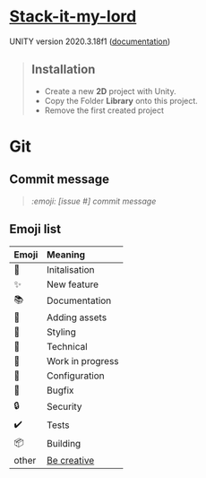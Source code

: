 # [Stack-it-my-lord](https://miro.com/app/board/o9J_lx5q9Bc=/)

UNITY version 2020.3.18f1 ([documentation](https://docs.unity3d.com/Manual/index.html))

> ## Installation
> - Create a new **2D** project with Unity.
> - Copy the Folder **Library** onto this project.
> - Remove the first created project

# Git

## Commit message

> *:emoji: [issue #] commit message*

## Emoji list

| Emoji              | Meaning            |
| :----------------- | :----------------- |
| :tada:             | Initalisation      |
| :sparkles:         | New feature        |
| :books:            | Documentation      |
| :file_folder:      | Adding assets      |
| :art:              | Styling            |
| :hammer:           | Technical          |
| :construction:     | Work in progress   |
| :wrench:           | Configuration      |
| :bug:              | Bugfix             |
| :lock:             | Security           |
| :heavy_check_mark: | Tests              |
| :package:          | Building           |
| other              | [Be creative](https://www.webfx.com/tools/emoji-cheat-sheet/) |